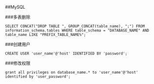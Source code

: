 ##MySQL

###多表删除

```
SELECT CONCAT("DROP TABLE ", GROUP_CONCAT(table_name), ";") FROM information_schema.tables WHERE table_schema = "DATABASE_NAME" AND table_name LIKE "PREFIX_TABLE_NAME%";
```

###创建用户

```
CREATE USER 'user_name'@'host' IDENTIFIED BY 'password';
```

###修改权限

```
grant all privileges on database_name.* to 'user_name'@'host' identified by 'user_password';
```
